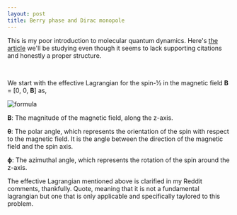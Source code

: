 ```yaml
---
layout: post
title: Berry phase and Dirac monopole
---
```


This is my poor introduction to molecular quantum dynamics. Here's [the article][article] we'll be studying even though it seems to lack supporting citations and honestly a proper structure.


<br>


We start with the effective Lagrangian for the spin-½ in the magnetic field __B__ = [0, 0, __B__] as,

![formula](/myblog/images/lagrangian.png)

__B__: The magnitude of the magnetic field, along the z-axis.

__θ__: The polar angle, which represents the orientation of the spin with respect to the magnetic field. It is the angle between the direction of the magnetic field and the spin axis.

__ϕ__: The azimuthal angle, which represents the rotation of the spin around the z-axis.

The effective Lagrangian mentioned above is clarified in my Reddit comments, thankfully. Quote, meaning that it is not a fundamental lagrangian but one that is only applicable and specifically taylored to this problem.

















[article]: https://www.qipe.t.u-tokyo.ac.jp/lec_2021a_cond/2021_10_14_2.pdf